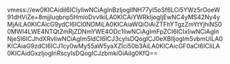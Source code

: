 vmess://ew0KICAidiI6ICIyIiwNCiAgInBzIjogIlNH77yI5oSf6LCi5YWz5rOoeW91dHViZe+8mjjluqbnp5HmioDvvIkiLA0KICAiYWRkIjogIjEwNC4yMS42Ny4yMjAiLA0KICAicG9ydCI6ICI0NDMiLA0KICAiaWQiOiAiZTFhYTgzZmYtYjhiNS00MWI4LWE4NTQtZmRjZDNmYWE4ODc1IiwNCiAgImFpZCI6ICIxIiwNCiAgInNjeSI6ICJhdXRvIiwNCiAgIm5ldCI6ICJ3cyIsDQogICJ0eXBlIjogIm5vbmUiLA0KICAiaG9zdCI6ICJ1cy0wMy55aW5yaXZlci50b3AiLA0KICAicGF0aCI6ICIiLA0KICAidGxzIjogInRscyIsDQogICJzbmkiOiAiIg0KfQ==
